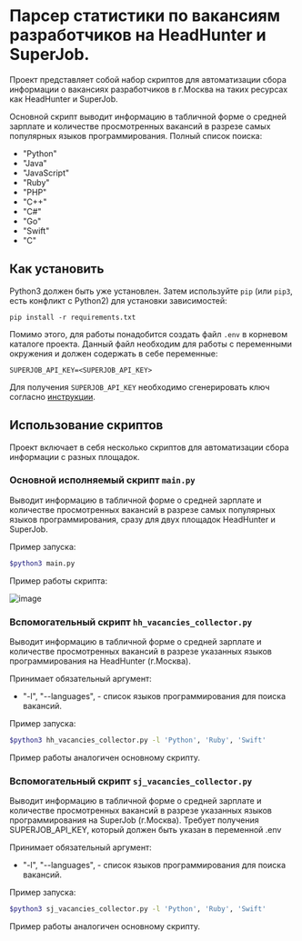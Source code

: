 # Парсер статистики по вакансиям разработчиков на HeadHunter и SuperJob.

Проект представляет собой набор скриптов для автоматизации сбора информации о вакансиях разработчиков в г.Москва на таких ресурсах как HeadHunter и SuperJob.

Основной скрипт выводит информацию в табличной форме о средней зарплате и количестве просмотренных вакансий в разрезе самых популярных языков программирования.
Полный список поиска:
* "Python"
* "Java"
* "JavaScript"
* "Ruby"
* "PHP"
* "C++"
* "C#"
* "Go"
* "Swift"
* "C"

## Как установить

Python3 должен быть уже установлен. 
Затем используйте `pip` (или `pip3`, есть конфликт с Python2) для установки зависимостей:
```
pip install -r requirements.txt
```
Помимо этого, для работы понадобится создать файл `.env` в корневом каталоге проекта. Данный файл необходим для работы с переменными окружения и должен содержать в себе переменные: 
```
SUPERJOB_API_KEY=<SUPERJOB_API_KEY>
``` 
Для получения `SUPERJOB_API_KEY` необходимо сгенерировать ключ согласно [инструкции](https://api.superjob.ru/). 

## Использование скриптов

Проект включает в себя несколько скриптов для автоматизации сбора информации с разных площадок.

### Основной исполняемый скрипт `main.py`
Выводит информацию в табличной форме о средней зарплате и количестве просмотренных вакансий в разрезе самых популярных языков программирования, сразу для двух площадок HeadHunter и SuperJob.

Пример запуска:
```bash
$python3 main.py
```
Пример работы скрипта:

![image](https://user-images.githubusercontent.com/67222917/205433896-45742a6e-dfda-4682-a290-3bd3eb81032b.png)

### Вспомогательный скрипт `hh_vacancies_collector.py`
Выводит информацию в табличной форме о средней зарплате и количестве просмотренных вакансий в разрезе указанных языков программирования на HeadHunter (г.Москва).

Принимает обязательный аргумент: 
* "-l", "--languages", - список языков программирования для поиска вакансий.


Пример запуска:
```bash
$python3 hh_vacancies_collector.py -l 'Python', 'Ruby', 'Swift'
```
Пример работы аналогичен основному скрипту.

### Вспомогательный скрипт `sj_vacancies_collector.py`
Выводит информацию в табличной форме о средней зарплате и количестве просмотренных вакансий в разрезе указанных языков программирования на SuperJob (г.Москва).
Требует получения SUPERJOB_API_KEY, который должен быть указан в переменной .env

Принимает обязательный аргумент: 
* "-l", "--languages", - список языков программирования для поиска вакансий.


Пример запуска:
```bash
$python3 sj_vacancies_collector.py -l 'Python', 'Ruby', 'Swift'
```
Пример работы аналогичен основному скрипту.
